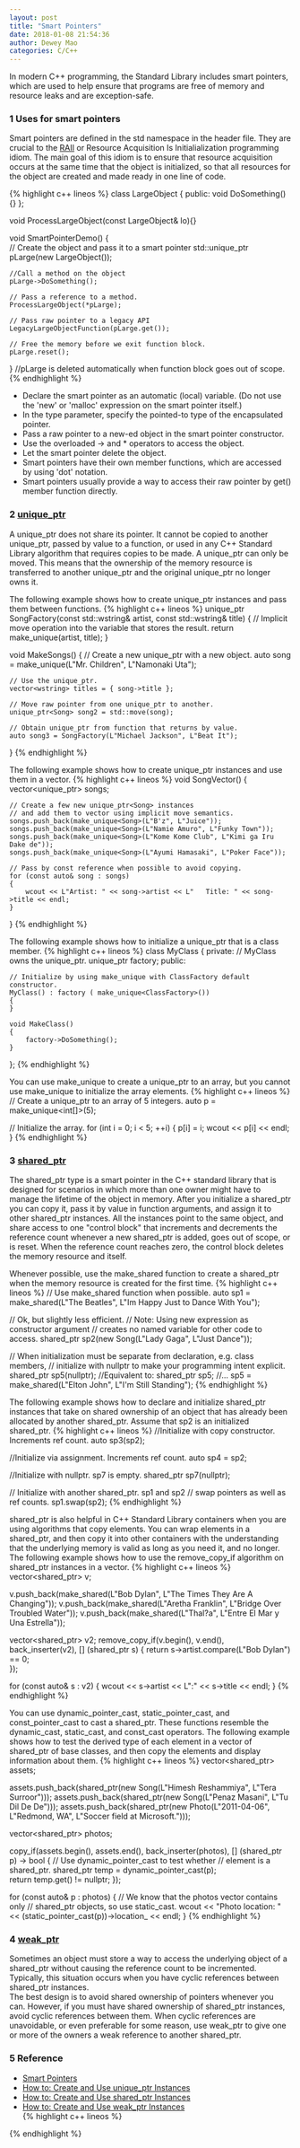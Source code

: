 ```yaml
--- 
layout: post 
title: "Smart Pointers" 
date: 2018-01-08 21:54:36 
author: Dewey Mao 
categories: C/C++ 
--- 
```


In modern C++ programming, the Standard Library includes smart pointers, 
which are used to help ensure that programs are free of memory and resource leaks and are exception-safe.

### 1 Uses for smart pointers
Smart pointers are defined in the std namespace in the <memory> header file. 
They are crucial to the <a href="https://docs.microsoft.com/en-us/cpp/cpp/objects-own-resources-raii" target="_blank">RAII</a> or Resource Acquisition Is Initialialization programming idiom. 
The main goal of this idiom is to ensure that resource acquisition occurs at the same time that the object is initialized, 
so that all resources for the object are created and made ready in one line of code.

{% highlight c++ lineos %}
class LargeObject
{
public:
    void DoSomething(){}
};

void ProcessLargeObject(const LargeObject& lo){}

void SmartPointerDemo()
{    
    // Create the object and pass it to a smart pointer
    std::unique_ptr<LargeObject> pLarge(new LargeObject());

    //Call a method on the object
    pLarge->DoSomething();

    // Pass a reference to a method.
    ProcessLargeObject(*pLarge);

    // Pass raw pointer to a legacy API
    LegacyLargeObjectFunction(pLarge.get()); 

    // Free the memory before we exit function block.
    pLarge.reset();

} //pLarge is deleted automatically when function block goes out of scope.
{% endhighlight %}

- Declare the smart pointer as an automatic (local) variable. (Do not use the 'new' or 'malloc' expression on the smart pointer itself.)
- In the type parameter, specify the pointed-to type of the encapsulated pointer.
- Pass a raw pointer to a new-ed object in the smart pointer constructor. 
- Use the overloaded -> and * operators to access the object.
- Let the smart pointer delete the object.
- Smart pointers have their own member functions, which are accessed by using 'dot' notation. 
- Smart pointers usually provide a way to access their raw pointer by get() member function directly.

### 2 <a href="https://docs.microsoft.com/en-us/cpp/standard-library/unique-ptr-class" target="_blank"> unique_ptr </a>
A unique_ptr does not share its pointer. It cannot be copied to another unique_ptr, passed by value to a function, or used in any C++ Standard Library algorithm that requires copies to be made. 
A unique_ptr can only be moved. This means that the ownership of the memory resource is transferred to another unique_ptr and the original unique_ptr no longer owns it. 

The following example shows how to create unique_ptr instances and pass them between functions.
{% highlight c++ lineos %}
unique_ptr<Song> SongFactory(const std::wstring& artist, const std::wstring& title)
{
    // Implicit move operation into the variable that stores the result.
    return make_unique<Song>(artist, title);
}

void MakeSongs()
{
    // Create a new unique_ptr with a new object.
    auto song = make_unique<Song>(L"Mr. Children", L"Namonaki Uta");

    // Use the unique_ptr.
    vector<wstring> titles = { song->title };

    // Move raw pointer from one unique_ptr to another.
    unique_ptr<Song> song2 = std::move(song);

    // Obtain unique_ptr from function that returns by value.
    auto song3 = SongFactory(L"Michael Jackson", L"Beat It");
}
{% endhighlight %}

The following example shows how to create unique_ptr instances and use them in a vector.
{% highlight c++ lineos %}
void SongVector()
{
    vector<unique_ptr<Song>> songs;

    // Create a few new unique_ptr<Song> instances
    // and add them to vector using implicit move semantics.
    songs.push_back(make_unique<Song>(L"B'z", L"Juice"));
    songs.push_back(make_unique<Song>(L"Namie Amuro", L"Funky Town"));
    songs.push_back(make_unique<Song>(L"Kome Kome Club", L"Kimi ga Iru Dake de"));
    songs.push_back(make_unique<Song>(L"Ayumi Hamasaki", L"Poker Face"));

    // Pass by const reference when possible to avoid copying.
    for (const auto& song : songs)
    {
        wcout << L"Artist: " << song->artist << L"   Title: " << song->title << endl; 
    }    
}
{% endhighlight %}

The following example shows how to initialize a unique_ptr that is a class member.
{% highlight c++ lineos %}
class MyClass
{
private:
    // MyClass owns the unique_ptr.
    unique_ptr<ClassFactory> factory;
public:

    // Initialize by using make_unique with ClassFactory default constructor.
    MyClass() : factory ( make_unique<ClassFactory>())
    {
    }

    void MakeClass()
    {
        factory->DoSomething();
    }
};
{% endhighlight %}

You can use make_unique to create a unique_ptr to an array, but you cannot use make_unique to initialize the array elements.
{% highlight c++ lineos %}
// Create a unique_ptr to an array of 5 integers.
auto p = make_unique<int[]>(5);

// Initialize the array.
for (int i = 0; i < 5; ++i)
{
	p[i] = i;
	wcout << p[i] << endl;
}
{% endhighlight %}

### 3 <a href="https://docs.microsoft.com/en-us/cpp/standard-library/shared-ptr-class" target="_blank"> shared_ptr </a>
The shared_ptr type is a smart pointer in the C++ standard library that is designed for scenarios in which more than one owner might have to manage the lifetime of the object in memory. 
After you initialize a shared_ptr you can copy it, pass it by value in function arguments, and assign it to other shared_ptr instances. 
All the instances point to the same object, and share access to one "control block" that increments and decrements the reference count 
whenever a new shared_ptr is added, goes out of scope, or is reset. When the reference count reaches zero, the control block deletes the memory resource and itself.

Whenever possible, use the make_shared function to create a shared_ptr when the memory resource is created for the first time. 
{% highlight c++ lineos %}
// Use make_shared function when possible.
auto sp1 = make_shared<Song>(L"The Beatles", L"Im Happy Just to Dance With You");

// Ok, but slightly less efficient. 
// Note: Using new expression as constructor argument
// creates no named variable for other code to access.
shared_ptr<Song> sp2(new Song(L"Lady Gaga", L"Just Dance"));

// When initialization must be separate from declaration, e.g. class members, 
// initialize with nullptr to make your programming intent explicit.
shared_ptr<Song> sp5(nullptr);
//Equivalent to: shared_ptr<Song> sp5;
//...
sp5 = make_shared<Song>(L"Elton John", L"I'm Still Standing");
{% endhighlight %}

The following example shows how to declare and initialize shared_ptr instances that take on shared ownership of an object that has already been allocated by another shared_ptr. 
Assume that sp2 is an initialized shared_ptr.
{% highlight c++ lineos %}
//Initialize with copy constructor. Increments ref count.
auto sp3(sp2);

//Initialize via assignment. Increments ref count.
auto sp4 = sp2;

//Initialize with nullptr. sp7 is empty.
shared_ptr<Song> sp7(nullptr);

// Initialize with another shared_ptr. sp1 and sp2
// swap pointers as well as ref counts.
sp1.swap(sp2);
{% endhighlight %}

shared_ptr is also helpful in C++ Standard Library containers when you are using algorithms that copy elements. 
You can wrap elements in a shared_ptr, and then copy it into other containers with the understanding that the underlying memory is valid as long as you need it, and no longer. 
The following example shows how to use the remove_copy_if algorithm on shared_ptr instances in a vector.
{% highlight c++ lineos %}
vector<shared_ptr<Song>> v;

v.push_back(make_shared<Song>(L"Bob Dylan", L"The Times They Are A Changing"));
v.push_back(make_shared<Song>(L"Aretha Franklin", L"Bridge Over Troubled Water"));
v.push_back(make_shared<Song>(L"Thal?a", L"Entre El Mar y Una Estrella"));

vector<shared_ptr<Song>> v2;
remove_copy_if(v.begin(), v.end(), back_inserter(v2), [] (shared_ptr<Song> s) 
{
    return s->artist.compare(L"Bob Dylan") == 0;		
});

for (const auto& s : v2)
{
    wcout << s->artist << L":" << s->title << endl;
}
{% endhighlight %}

You can use dynamic_pointer_cast, static_pointer_cast, and const_pointer_cast to cast a shared_ptr. 
These functions resemble the dynamic_cast, static_cast, and const_cast operators. 
The following example shows how to test the derived type of each element in a vector of shared_ptr of base classes, and then copy the elements and display information about them.
{% highlight c++ lineos %}
vector<shared_ptr<MediaAsset>> assets;

assets.push_back(shared_ptr<Song>(new Song(L"Himesh Reshammiya", L"Tera Surroor")));
assets.push_back(shared_ptr<Song>(new Song(L"Penaz Masani", L"Tu Dil De De")));
assets.push_back(shared_ptr<Photo>(new Photo(L"2011-04-06", L"Redmond, WA", L"Soccer field at Microsoft.")));

vector<shared_ptr<MediaAsset>> photos;

copy_if(assets.begin(), assets.end(), back_inserter(photos), [] (shared_ptr<MediaAsset> p) -> bool
{
    // Use dynamic_pointer_cast to test whether
    // element is a shared_ptr<Photo>.
    shared_ptr<Photo> temp = dynamic_pointer_cast<Photo>(p);		
    return temp.get() != nullptr;
});

for (const auto&  p : photos)
{
    // We know that the photos vector contains only 
    // shared_ptr<Photo> objects, so use static_cast.
    wcout << "Photo location: " << (static_pointer_cast<Photo>(p))->location_ << endl;
}
{% endhighlight %}

### 4 <a href="https://docs.microsoft.com/en-us/cpp/standard-library/weak-ptr-class" target="_blank"> weak_ptr </a>
Sometimes an object must store a way to access the underlying object of a shared_ptr without causing the reference count to be incremented. 
Typically, this situation occurs when you have cyclic references between shared_ptr instances.	
The best design is to avoid shared ownership of pointers whenever you can. 
However, if you must have shared ownership of shared_ptr instances, avoid cyclic references between them. 
When cyclic references are unavoidable, or even preferable for some reason, use weak_ptr to give one or more of the owners a weak reference to another shared_ptr. 

### 5 Reference
- <a href="https://docs.microsoft.com/en-us/cpp/cpp/smart-pointers-modern-cpp" target="_blank"> Smart Pointers </a>   
- <a href="https://docs.microsoft.com/en-us/cpp/cpp/how-to-create-and-use-unique-ptr-instances" target="_blank"> How to: Create and Use unique_ptr Instances </a>   
- <a href="https://docs.microsoft.com/en-us/cpp/cpp/how-to-create-and-use-shared-ptr-instances" target="_blank"> How to: Create and Use shared_ptr Instances </a>   
- <a href="https://docs.microsoft.com/en-us/cpp/cpp/how-to-create-and-use-weak-ptr-instances" target="_blank"> How to: Create and Use weak_ptr Instances </a>   
{% highlight c++ lineos %}

{% endhighlight %}